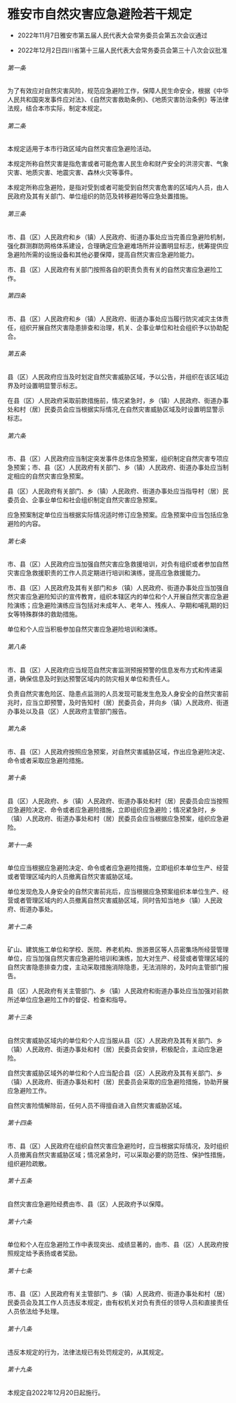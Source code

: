 # 雅安市自然灾害应急避险若干规定

- 2022年11月7日雅安市第五届人民代表大会常务委员会第五次会议通过

- 2022年12月2日四川省第十三届人民代表大会常务委员会第三十八次会议批准

<!-- INFO END -->

###### 第一条

为了有效应对自然灾害风险，规范应急避险工作，保障人民生命安全，根据《中华人民共和国突发事件应对法》、《自然灾害救助条例》、《地质灾害防治条例》等法律法规，结合本市实际，制定本规定。

###### 第二条

本规定适用于本市行政区域内自然灾害应急避险活动。

本规定所称自然灾害是指危害或者可能危害人民生命和财产安全的洪涝灾害、气象灾害、地质灾害、地震灾害、森林火灾等事件。

本规定所称应急避险，是指对受到或者可能受到自然灾害危害的区域内人员，由人民政府及其有关部门、单位组织的防范及转移避险等应急处置措施。

###### 第三条

市、县（区）人民政府和乡（镇）人民政府、街道办事处应当完善应急避险机制，强化群测群防网格体系建设，合理确定应急避难场所并设置明显标志，统筹提供应急避险所需的设施设备和其他必要保障，提高自然灾害应急避险能力。

市、县（区）人民政府有关部门按照各自的职责负责有关的自然灾害应急避险工作。

###### 第四条

市、县（区）人民政府和乡（镇）人民政府、街道办事处应当履行防灾减灾主体责任，组织开展自然灾害隐患排查和治理，机关、企事业单位和社会组织予以协助配合。

###### 第五条

县（区）人民政府应当及时划定自然灾害威胁区域，予以公告，并组织在该区域边界及时设置明显警示标志。

在县（区）人民政府采取前款措施前，情况紧急时，乡（镇）人民政府、街道办事处和村（居）民委员会应当根据实际情况,在自然灾害威胁区域及时设置明显警示标志。

###### 第六条

市、县（区）人民政府应当制定突发事件总体应急预案，组织制定自然灾害专项应急预案；市、县（区）人民政府有关部门、乡（镇）人民政府、街道办事处应当制定相应的自然灾害应急预案。

县（区）人民政府有关部门、乡（镇）人民政府、街道办事处应当指导村（居）民委员会、企事业单位和社会组织制定自然灾害应急预案。

应急预案制定单位应当根据实际情况适时修订应急预案。应急预案中应当包括应急避险的内容。

###### 第七条

市、县（区）人民政府应当加强自然灾害应急救援培训，对负有组织或者参加自然灾害应急救援职责的工作人员定期进行培训和演练，提高应急救援能力。

市、县（区）人民政府及其有关部门和乡（镇）人民政府、街道办事处应当加强自然灾害应急避险知识的宣传教育，组织本辖区内的单位和个人开展自然灾害应急避险演练；应急避险演练应当包括对未成年人、老年人、残疾人、孕期和哺乳期的妇女等特殊群体的救助措施。

单位和个人应当积极参加自然灾害应急避险培训和演练。

###### 第八条

市、县（区）人民政府应当规范自然灾害监测预报预警的信息发布方式和传递渠道，确保信息及时到达预警区域内的防灾相关单位和责任人。

负责自然灾害危险区、隐患点监测的人员发现可能发生危及人身安全的自然灾害前兆时，应当立即预警，及时告知村（居）民委员会，并向乡（镇）人民政府、街道办事处以及县（区）人民政府主管部门报告。

###### 第九条

市、县（区）人民政府按照应急预案，对自然灾害威胁区域，作出应急避险决定、命令或者采取应急避险措施。

###### 第十条

县（区）人民政府、乡（镇）人民政府、街道办事处和村（居）民委员会应当按照应急避险决定、命令或者应急避险措施，立即组织应急避险；情况紧急时，乡（镇）人民政府、街道办事处和村（居）民委员会应当根据应急预案，组织应急避险。

###### 第十一条

单位应当根据应急避险决定、命令或者应急避险措施，立即组织本单位生产、经营或者管理区域内的人员撤离自然灾害威胁区域。

单位发现危及人身安全的自然灾害前兆后，应当根据应急预案组织本单位生产、经营或者管理区域内的人员撤离自然灾害威胁区域，同时告知当地乡（镇）人民政府、街道办事处。

###### 第十二条

矿山、建筑施工单位和学校、医院、养老机构、旅游景区等人员密集场所经营管理单位，应当加强自然灾害应急避险培训和演练，加大对生产、经营或者管理区域的自然灾害隐患排查力度，主动采取措施消除隐患，无法消除的，及时向主管部门报告。

县（区）人民政府有关主管部门、乡（镇）人民政府和街道办事处应当加强对前款所述单位应急避险工作的督促、检查和指导。

###### 第十三条

自然灾害威胁区域内的单位和个人应当服从县（区）人民政府及其有关部门、乡（镇）人民政府、街道办事处和村（居）民委员会安排，积极配合，主动应急避险。

自然灾害威胁区域外的单位和个人应当配合县（区）人民政府及其有关部门、乡（镇）人民政府、街道办事处和村（居）民委员会采取的应急避险措施，协助开展应急避险工作。

自然灾害险情解除前，任何人员不得擅自进入自然灾害威胁区域。

###### 第十四条

市、县（区）人民政府在组织自然灾害应急避险时，应当根据实际情况，及时组织人员撤离自然灾害威胁区域；情况紧急时，可以采取必要的防范性、保护性措施，组织避险疏散。

###### 第十五条

自然灾害应急避险经费由市、县（区）人民政府予以保障。

###### 第十六条

单位和个人在应急避险工作中表现突出、成绩显著的，由市、县（区）人民政府按照规定给予表扬或者奖励。

###### 第十七条

市、县（区）人民政府有关主管部门、乡（镇）人民政府、街道办事处和村（居）民委员会及其工作人员违反本规定，由有权机关对负有责任的领导人员和直接责任人员依法给予处理。

###### 第十八条

违反本规定的行为，法律法规已有处罚规定的，从其规定。

###### 第十九条

本规定自2022年12月20日起施行。
